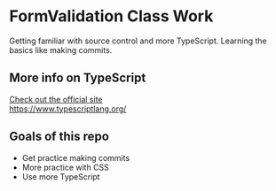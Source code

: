 # FormValidation Class Work
Getting familiar with source control and more TypeScript. Learning the basics like making commits.

## More info on TypeScript
[Check out the official site](https://www.typescriptlang.org/)  
https://www.typescriptlang.org/

## Goals of this repo
- Get practice making commits
- More practice with CSS
- Use more TypeScript
